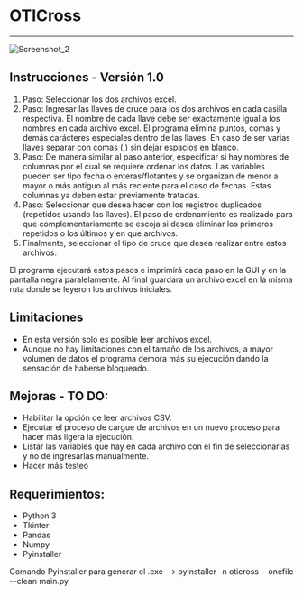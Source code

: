 # OTICross
---
![Screenshot_2](https://user-images.githubusercontent.com/18648306/131130828-d8be5755-2164-4423-841e-b35b6fb9969b.png)

## Instrucciones - Versión 1.0
1. Paso: Seleccionar los dos archivos excel.
2. Paso: Ingresar las llaves de cruce para los dos archivos en cada casilla respectiva. 
   El nombre de cada llave debe ser exactamente igual a los nombres en cada archivo excel. 
   El programa elimina puntos, comas y demás carácteres especiales dentro de las llaves.
   En caso de ser varias llaves separar con comas (,) sin dejar espacios en blanco.
3. Paso: De manera similar al paso anterior, especificar si hay nombres de columnas por el 
   cual se requiere ordenar los datos.
   Las variables pueden ser tipo fecha o enteras/flotantes y se organizan de menor a mayor 
   o más antiguo al más reciente para el caso de fechas.
   Estas columnas ya deben estar previamente tratadas. 
4. Paso: Seleccionar que desea hacer con los registros duplicados (repetidos usando las llaves).
   El paso de ordenamiento es realizado para que complementariamente se escoja si desea eliminar
   los primeros repetidos o los últimos y en que archivos.
5. Finalmente, seleccionar el tipo de cruce que desea realizar entre estos archivos.

El programa ejecutará estos pasos e imprimirá cada paso en la GUI y en la pantalla negra paralelamente.
Al final guardara un archivo excel en la misma ruta donde se leyeron los archivos iniciales.

## Limitaciones
* En esta versión solo es posible leer archivos excel. 
* Aunque no hay limitaciones con el tamaño de los archivos, a mayor volumen de datos el programa demora
  más su ejecución dando la sensación de haberse bloqueado.

## Mejoras - TO DO:
* Habilitar la opción de leer archivos CSV.
* Ejecutar el proceso de cargue de archivos en un nuevo proceso para hacer más ligera la ejecución.
* Listar las variables que hay en cada archivo con el fin de seleccionarlas y no de ingresarlas manualmente.
* Hacer más testeo

## Requerimientos:
* Python 3
* Tkinter
* Pandas
* Numpy
* Pyinstaller

Comando Pyinstaller para generar el .exe --> pyinstaller -n oticross --onefile --clean main.py
